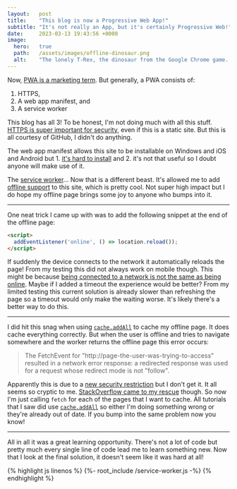 ```yaml
---
layout:   post
title:    "This blog is now a Progressive Web App!"
subtitle: "It's not really an App, but it's certainly Progressive Web!"
date:     2023-03-13 19:43:56 +0000
image:
  hero:   true
  path:   /assets/images/offline-dinosaur.png
  alt:    "The lonely T-Rex, the dinosaur from the Google Chrome game. This game starts when a user is offline and attempts to navigate to a web page on Google Chrome."
---
```


Now, [PWA is a marketing term]. But generally, a PWA consists of:

1. HTTPS,
2. A web app manifest, and
2. A service worker

This blog has all 3! To be honest, I'm not doing much with all this stuff. [HTTPS is super important for security], even if this is a static site. But this is all courtesy of GitHub, I didn't do anything.

The web app manifest allows this site to be installable on Windows and iOS and Android but 1. [it's hard to install] and 2. it's not that useful so I doubt anyone will make use of it.

The [service worker]... Now that is a different beast. It's allowed me to add [offline support] to this site, which is pretty cool. Not super high impact but I do hope my offline page brings some joy to anyone who bumps into it.

---

One neat trick I came up with was to add the following snippet at the end of the offline page:

```html
<script>
  addEventListener('online', () => location.reload());
</script>
```

If suddenly the device connects to the network it automatically reloads the page! From my testing this did not always work on mobile though. This might be because [being connected to a network is not the same as being online]. Maybe if I added a timeout the experience would be better? From my limited testing this current solution is already slower than refreshing the page so a timeout would only make the waiting worse. It's likely there's a better way to do this.

---

I did hit this snag when using [`cache.addAll`] to cache my offline page. It does cache everything correctly. But when the user is offline and tries to navigate somewhere and the worker returns the offline page this error occurs:

> The FetchEvent for "http://page-the-user-was-trying-to-access"
> resulted in a network error response: a redirected response was
> used for a request whose redirect mode is not "follow".

Apparently this is due to a [new security restriction] but I don't get it. It all seems so cryptic to me. [StackOverflow came to my rescue] though. So now I'm just calling `fetch` for each of the pages that I want to cache. All tutorials that I saw did use [`cache.addAll`] so either I'm doing something wrong or they're already out of date. If you bump into the same problem now you know!

---

All in all it was a great learning opportunity. There's not a lot of code but pretty much every single line of code lead me to learn something new. Now that I look at the final solution, it doesn't seem like it was hard at all!

<div class="block-source">
  {% highlight js linenos %}
    {%- root_include /service-worker.js -%}
  {% endhighlight %}
</div>

[PWA is a marketing term]: https://adactio.com/journal/13098
[HTTPS is super important for security]: https://www.troyhunt.com/heres-why-your-static-website-needs-https/
[it's hard to install]: https://adactio.com/journal/18772
[service worker]: https://web.dev/service-worker-lifecycle/
[offline support]: https://hacks.mozilla.org/2015/11/offline-service-workers/
[being connected to a network is not the same as being online]: https://developer.mozilla.org/en-US/docs/Web/API/Navigator/onLine
[`cache.addAll`]: https://developer.mozilla.org/en-US/docs/Web/API/Cache/addAll
[new security restriction]: https://bugs.chromium.org/p/chromium/issues/detail?id=669363
[StackOverflow came to my rescue]: https://stackoverflow.com/questions/51158687/service-worker-w-offline-html-backup-page/51162311#51162311
